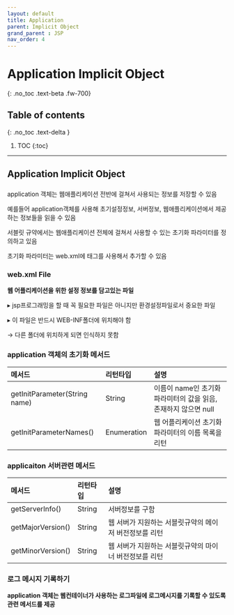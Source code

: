 ```yaml
---
layout: default
title: Application
parent: Implicit Object
grand_parent : JSP
nav_order: 4
---
```


# Application Implicit Object
{: .no_toc .text-beta .fw-700}

## Table of contents
{: .no_toc .text-delta }

1. TOC
{:toc}

---

## Application Implicit Object

### 

application 객체는 웹애플리케이션 전반에 걸쳐서 사용되는 정보를 저장할 수 있음

예를들어 application객체를 사용해 초기설정정보, 서버정보, 웹애플리케이션에서 제공하는 정보들을 읽을 수 있음

서블릿 규약에서는 웹애플리케이션 전체에 걸쳐서 사용할 수 있는 초기화 파라미터를 정의하고 있음

초기화 파라미터는 web.xml에 <context-param>태그를 사용해서 추가할 수 있음

### web.xml File

**웹 어플리케이션을 위한 설정 정보를 담고있는 파일**

&#9656; jsp프로그래밍을 할 때 꼭 필요한 파일은 아니지만 환경설정파일로서 중요한 파일

&#9656; 이 파일은 반드시 WEB-INF폴더에 위치해야 함

&#8594; 다른 폴더에 위치하게 되면 인식하지 못함

### application 객체의 초기화 메서드

| 메서드 				| 리턴타입 			| 설명 							|
|:----------------------|:------------------|:------------------------------|
| getInitParameter(String name) | String | 이름이 name인 초기화 파라미터의 값을 읽음, 존재하지 않으면 null | 
| getInitParameterNames()	| Enumeration<String> | 웹 어플리케이션 초기화 파라미터의 이름 목록을 리턴 |

### applicaiton 서버관련 메서드

| 메서드 				| 리턴타입 			| 설명 							|
|:----------------------|:------------------|:------------------------------|
| getServerInfo()		| String 			| 서버정보를 구함 				|
| getMajorVersion()		| String 			| 웹 서버가 지원하는 서블릿규약의 메이저 버전정보를 리턴 |
| getMinorVersion()		| String 			| 웹 서버가 지원하는 서블릿규약의 마이너 버전정보를 리턴 |

### 로그 메시지 기록하기

**application 객체는 웹컨테이너가 사용하는 로그파일에 로그메시지를 기록할 수 있도록 관련 메서드를 제공**